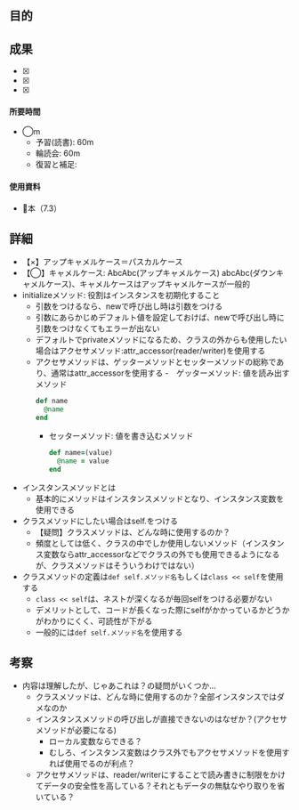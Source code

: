 ## 目的
<!-- 目的(〜を知りたい/〜を実装したい) -->

## 成果
<!-- 成果(できたこと/できなかったこと) -->
- [x]
- [x]
- [x]
#### 所要時間
- ◯m
  - 予習(読書): 60m
  - 輪読会: 60m
  - 復習と補足:
#### 使用資料
<!-- 使用資料(教材/書籍/ワークシート/Youtube) -->
- 🍒本（7.3）
## 詳細
<!-- 詳細(キーワード/プロセス//具体例を挙げる/今回の課題解決を今後に繋げられる形で記録) -->
- 【×】アップキャメルケース＝パスカルケース
- 【◯】キャメルケース: AbcAbc(アップキャメルケース) abcAbc(ダウンキャメルケース)、キャメルケースはアップキャメルケースが一般的
- initializeメソッド: 役割はインスタンスを初期化すること
  - 引数をつけるなら、newで呼び出し時は引数をつける
  - 引数にあらかじめデフォルト値を設定しておけば、newで呼び出し時に引数をつけなくてもエラーが出ない
  - デフォルトでprivateメソッドになるため、クラスの外からも使用したい場合はアクセサメソッド:attr_accessor(reader/writer)を使用する
  - アクセサメソッドは、ゲッターメソッドとセッターメソッドの総称であり、通常はattr_accessorを使用する
    -　ゲッターメソッド: 値を読み出すメソッド
      ```ruby
      def name
        @name
      end
      ```
    - セッターメソッド: 値を書き込むメソッド
      ```ruby
      def name=(value)
        @name = value
      end
      ```
- インスタンスメソッドとは
  - 基本的にメソッドはインスタンスメソッドとなり、インスタンス変数を使用できる
- クラスメソッドにしたい場合はself.をつける
  - 【疑問】クラスメソッドは、どんな時に使用するのか？
  - 頻度としては低く、クラスの中でしか使用しないメソッド（インスタンス変数ならattr_accessorなどでクラスの外でも使用できるようになるが、クラスメソッドはそういうわけではない）
- クラスメソッドの定義は```def self.メソッド名```もしくは```class << self```を使用する
  - ```class << self```は、ネストが深くなるが毎回selfをつける必要がない
  - デメリットとして、コードが長くなった際にselfがかかっているかどうかがわかりにくく、可読性が下がる
  - 一般的には```def self.メソッド名```を使用する

## 考察
<!-- 考察(今後の展望/) -->
- 内容は理解したが、じゃあこれは？の疑問がいくつか...
  - クラスメソッドは、どんな時に使用するのか？全部インスタンスではダメなのか
  - インスタンスメソッドの呼び出しが直接できないのはなぜか？(アクセサメソッドが必要になる)
    - ローカル変数ならできる？
    - むしろ、インスタンス変数はクラス外でもアクセサメソッドを使用すれば使用でるのが利点？
  - アクセサメソッドは、reader/writerにすることで読み書きに制限をかけてデータの安全性を高している？それともデータの無駄なやり取りを省いている？